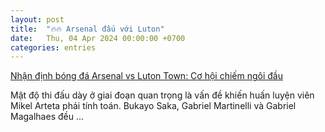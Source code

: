 ```yaml
---
layout: post
title:  "🔥🔥 Arsenal đấu với Luton"
date:   Thu, 04 Apr 2024 00:00:00 +0700
categories: entries
---
```

[Nhận định bóng đá Arsenal vs Luton Town: Cơ hội chiếm ngôi đầu](https://baoangiang.com.vn/nhan-dinh-bong-da-arsenal-vs-luton-town-co-hoi-chiem-ngoi-dau-a392143.html)

Mật độ thi đấu dày ở giai đoạn quan trọng là vấn đề khiến huấn luyện viên Mikel Arteta phải tính toán. Bukayo Saka, Gabriel Martinelli và Gabriel Magalhaes đều&nbsp;...


